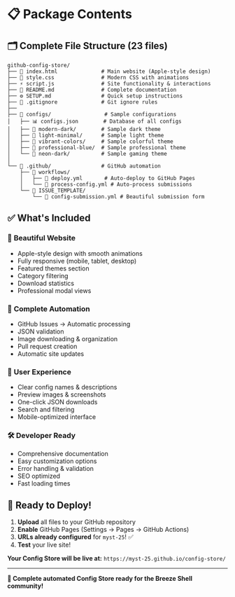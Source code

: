 # 📋 Package Contents

## 🗂️ Complete File Structure (23 files)

```
github-config-store/
├── 📄 index.html              # Main website (Apple-style design)
├── 🎨 style.css               # Modern CSS with animations
├── ⚡ script.js               # Site functionality & interactions
├── 📖 README.md               # Complete documentation
├── ⚙️ SETUP.md                # Quick setup instructions  
├── 🚫 .gitignore              # Git ignore rules
├── 
├── 📁 configs/                 # Sample configurations
│   ├── 📊 configs.json        # Database of all configs
│   ├── 📁 modern-dark/        # Sample dark theme
│   ├── 📁 light-minimal/      # Sample light theme  
│   ├── 📁 vibrant-colors/     # Sample colorful theme
│   ├── 📁 professional-blue/  # Sample professional theme
│   └── 📁 neon-dark/          # Sample gaming theme
│
└── 📁 .github/                # GitHub automation
    ├── 📁 workflows/
    │   ├── 🚀 deploy.yml       # Auto-deploy to GitHub Pages
    │   └── 🤖 process-config.yml # Auto-process submissions
    └── 📁 ISSUE_TEMPLATE/
        └── 📝 config-submission.yml # Beautiful submission form
```

## ✅ What's Included

### 🌟 **Beautiful Website**
- Apple-style design with smooth animations
- Fully responsive (mobile, tablet, desktop)
- Featured themes section
- Category filtering
- Download statistics
- Professional modal views

### 🤖 **Complete Automation**
- GitHub Issues → Automatic processing
- JSON validation
- Image downloading & organization  
- Pull request creation
- Automatic site updates

### 📱 **User Experience**
- Clear config names & descriptions
- Preview images & screenshots
- One-click JSON downloads
- Search and filtering
- Mobile-optimized interface

### 🛠️ **Developer Ready**
- Comprehensive documentation
- Easy customization options
- Error handling & validation
- SEO optimized
- Fast loading times

## 🚀 Ready to Deploy!

1. **Upload** all files to your GitHub repository
2. **Enable** GitHub Pages (Settings → Pages → GitHub Actions)
3. **URLs already configured** for `myst-25`! ✅
4. **Test** your live site!

**Your Config Store will be live at:**
`https://myst-25.github.io/config-store/`

---

**🎉 Complete automated Config Store ready for the Breeze Shell community!**